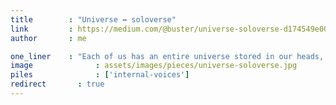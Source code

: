```yaml
---
title        : "Universe ↔ soloverse"
link         : https://medium.com/@buster/universe-soloverse-d174549e00d7
author       : me

one_liner    : "Each of us has an entire universe stored in our heads, and I call that the soloverse."
image			   : assets/images/pieces/universe-soloverse.jpg
piles			   : ['internal-voices']
redirect 	   : true
---
```

